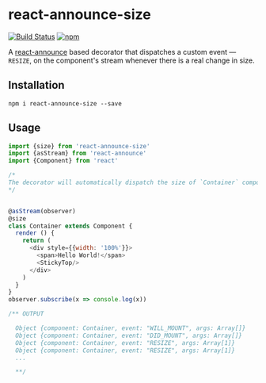 # react-announce-size
[![Build Status][travis-icon]][travis-build]
[![npm][npm-version-icon]][npm]

A [react-announce](https://github.com/tusharmath/react-announce) based decorator that dispatches a custom event — `RESIZE`, on the component's stream whenever there is a real change in size.


## Installation
```
npm i react-announce-size --save
```

## Usage

```javascript
import {size} from 'react-announce-size'
import {asStream} from 'react-announce'
import {Component} from 'react'

/*
The decorator will automatically dispatch the size of `Container` component whenever the screen size changes or the component itself is re-rendered.
*/


@asStream(observer)
@size
class Container extends Component {
  render () {
    return (
      <div style={{width: '100%'}}>
        <span>Hello World!</span>
        <StickyTop/>
      </div>
    )
  }
}
observer.subscribe(x => console.log(x))

/** OUTPUT

  Object {component: Container, event: "WILL_MOUNT", args: Array[]}
  Object {component: Container, event: "DID_MOUNT", args: Array[]}
  Object {component: Container, event: "RESIZE", args: Array[1]}
  Object {component: Container, event: "RESIZE", args: Array[1]}
  ...

  **/

```

[travis-icon]: https://travis-ci.org/tusharmath/react-announce-size.svg?branch=master
[travis-build]: https://travis-ci.org/tusharmath/react-announce-size
[npm-version-icon]: https://img.shields.io/npm/v/react-announce-size.svg
[npm]: https://www.npmjs.com/package/react-announce-size
